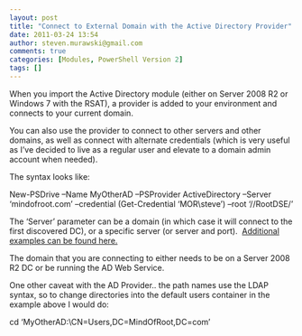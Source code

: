 ```yaml
---
layout: post
title: "Connect to External Domain with the Active Directory Provider"
date: 2011-03-24 13:54
author: steven.murawski@gmail.com
comments: true
categories: [Modules, PowerShell Version 2]
tags: []
---
```



When you import the Active Directory module (either on Server 2008 R2 or Windows 7 with the RSAT), a provider is added to your environment and connects to your current domain.



You can also use the provider to connect to other servers and other domains, as well as connect with alternate credentials (which is very useful as I’ve decided to live as a regular user and elevate to a domain admin account when needed).



The syntax looks like:



New-PSDrive –Name MyOtherAD –PSProvider ActiveDirectory –Server ‘mindofroot.com’ –credential (Get-Credential ‘MOR\steve’) –root ‘//RootDSE/’



The ‘Server’ parameter can be a domain (in which case it will connect to the first discovered DC), or a specific server (or server and port).&#160; <a href="http://blogs.msdn.com/b/adpowershell/archive/2009/03/11/the-drive-is-the-connection.aspx" target="_blank">Additional examples can be found here.</a>



The domain that you are connecting to either needs to be on a Server 2008 R2 DC or be running the AD Web Service.



One other caveat with the AD Provider.. the path names use the LDAP syntax, so to change directories into the default users container in the example above I would do:



cd ‘MyOtherAD:\CN=Users,DC=MindOfRoot,DC=com’

